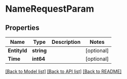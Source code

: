 # NameRequestParam

## Properties

Name | Type | Description | Notes
------------ | ------------- | ------------- | -------------
**EntityId** | **string** |  | [optional] 
**Time** | **int64** |  | [optional] 

[[Back to Model list]](../README.md#documentation-for-models) [[Back to API list]](../README.md#documentation-for-api-endpoints) [[Back to README]](../README.md)


